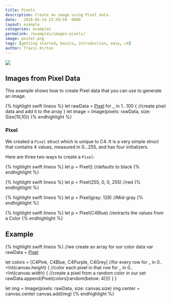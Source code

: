 ```yaml
---
title: Pixels
description: Create an image using Pixel data.
date:   2016-05-14 23:59:59 -0800
layout: example
categories: examples
permalink: /examples/images-pixels/
image: poster.png
tags: [getting started, basics, introduction, easy, c4]
author: Travis Kirton
---
```

![](pixels.png)

## Images from Pixel Data
This example shows how to create Pixel data that you can use to generate an image.

{% highlight swift lineos %}
let rawData = [Pixel]()
for _ in 1...100 {
    //create pixel data and add it to the array
}
let image = Image(pixels: rawData, size: Size(10,10))
{% endhighlight %}

### Pixel
We created a `Pixel` struct which is unique to C4. It is a very simple struct that contains 4 values, measured in 0...255, and has four initializers.

Here are three two ways to create a `Pixel`:

{% highlight swift lineos %}
let p = Pixel() //defaults to black
{% endhighlight %}

{% highlight swift lineos %}
let p = Pixel(255, 0, 0, 255) //red
{% endhighlight %}

{% highlight swift lineos %}
let p = Pixel(gray: 128) //Mid-gray
{% endhighlight %}

{% highlight swift lineos %}
let p = Pixel(C4Blue) //extracts the values from a Color
{% endhighlight %}

## Example
{% highlight swift lineos %}
//we create an array for our color data
var rawData = [Pixel]()

let colors = [C4Pink, C4Blue, C4Purple, C4Grey]
//for every row
for _ in 0..<Int(canvas.height) {
    //color each pixel in that row
    for _ in 0..<Int(canvas.width) {
        //create a pixel from a random color in our set
        rawData.append(Pixel(colors[random(below: 4)]))
    }
}

let img = Image(pixels: rawData, size: canvas.size)
img.center = canvas.center
canvas.add(img)
{% endhighlight %}
